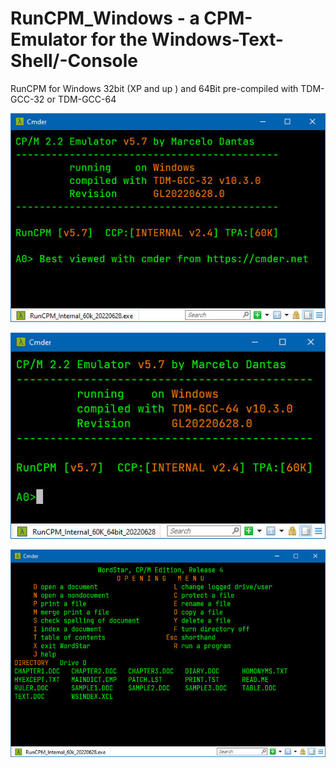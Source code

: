 # RunCPM_Windows - a CPM-Emulator for the Windows-Text-Shell/-Console
RunCPM for Windows 32bit (XP and up ) and 64Bit 
pre-compiled with TDM-GCC-32 or TDM-GCC-64

![RunCPM_Win_BootScreen](https://github.com/guidol70/RunCPM_Windows/raw/main/pictures/RunCPM_Win_GL20220628.jpg?raw=true)

![RunCPM_Win64_BootScreen](https://github.com/guidol70/RunCPM_Windows/raw/main/pictures/RunCPM_Win_64bit_Test_20220628.jpg?raw=true)

![RunCPM_Win_BootScreen](https://github.com/guidol70/RunCPM_Windows/raw/main/pictures/RunCPM_Win_WS_GL20220628.jpg?raw=true)
